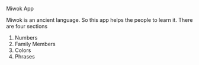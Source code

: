 
Miwok  App

Miwok is an ancient language. So this app helps the people to learn it.
There are four sections 
1) Numbers
2) Family Members
3) Colors
4) Phrases

